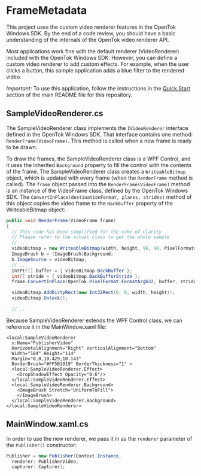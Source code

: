FrameMetadata
=====================

This project uses the custom video renderer features in the OpenTok Windows SDK.
By the end of a code review, you should have a basic understanding of the
internals of the OpenTok video renderer API.

Most applications work fine with the default renderer (VideoRenderer) included with the OpenTok
Windows SDK. However, you can define a custom video renderer to add custom effects. For example,
when the user clicks a button, this sample application adds a blue filter to the rendered video.

*Important:* To use this application, follow the instructions in the
[Quick Start](../README.md#quick-start) section of the main README file
for this repository.

SampleVideoRenderer.cs
----------------------

The SampleVideoRenderer class implements the `IVideoRenderer` interface defined in the OpenTok
Windows SDK. That interface contains one method: `RenderFrame(VideoFrame)`. This method is called
when a new frame is ready to be drawn.

To draw the frames, the SampleVideoRenderer class is a WPF Control, and it uses the inherited
`Background` property to fill the control with the contents of the frame. The SampleVideoRenderer
class creates a `WriteableBitmap` object, which is updated with every frame (when the `RenderFrame`
method is called). The `frame` object passed into the `RenderFrame(VideoFrame)` method is an
instance of the VideoFrame class, defined by the OpenTok Windows SDK. The
`ConvertInPlace(destinationFormat, planes, strides)` method of this object copies the video frame
to the `BackBuffer` property of the WriteableBitmap object:

```csharp
public void RenderFrame(VideoFrame frame)
{
  // This code has been simplified for the sake of clarity
  // Please refer to the actual class to get the whole sample
  // ...
  videoBitmap = new WriteableBitmap(width, height, 96, 96, PixelFormats.Bgr32, null);
  ImageBrush b = (ImageBrush)Background;
  b.ImageSource = videoBitmap;
  // ...
  IntPtr[] buffer = { videoBitmap.BackBuffer };
  int[] stride = { videoBitmap.BackBufferStride };
  frame.ConvertInPlace(OpenTok.PixelFormat.FormatArgb32, buffer, stride);

  videoBitmap.AddDirtyRect(new Int32Rect(0, 0, width, height));
  videoBitmap.Unlock();

  // ...
```

Because SampleVideoRenderer extends the WPF Control class, we can reference it in the MainWindow.xaml
file:

```xaml
<local:SampleVideoRenderer
  x:Name="PublisherVideo"
  HorizontalAlignment="Right" VerticalAlignment="Bottom"
  Width="184" Height="114"
  Margin="0,0,10.429,10.143"
  BorderBrush="#FF5B1919" BorderThickness="1" >
  <local:SampleVideoRenderer.Effect>
    <DropShadowEffect Opacity="0.6"/>
  </local:SampleVideoRenderer.Effect>
  <local:SampleVideoRenderer.Background>
    <ImageBrush Stretch="UniformToFill">
    </ImageBrush>
  </local:SampleVideoRenderer.Background>
</local:SampleVideoRenderer>
```

MainWindow.xaml.cs
------------------

In order to use the new renderer, we pass it in as the `renderer` parameter of the
`Publisher()` constructor:

```csharp
Publisher = new Publisher(Context.Instance,
  renderer: PublisherVideo,
  capturer: Capturer);
```
